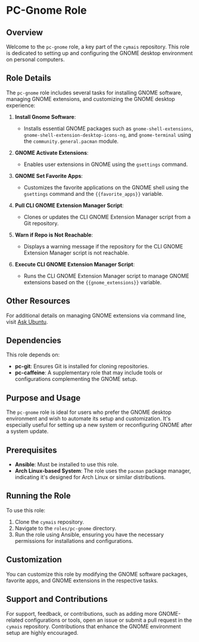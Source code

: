 # PC-Gnome Role

## Overview
Welcome to the `pc-gnome` role, a key part of the `cymais` repository. This role is dedicated to setting up and configuring the GNOME desktop environment on personal computers.

## Role Details
The `pc-gnome` role includes several tasks for installing GNOME software, managing GNOME extensions, and customizing the GNOME desktop experience:

1. **Install Gnome Software**:
   - Installs essential GNOME packages such as `gnome-shell-extensions`, `gnome-shell-extension-desktop-icons-ng`, and `gnome-terminal` using the `community.general.pacman` module.

2. **GNOME Activate Extensions**:
   - Enables user extensions in GNOME using the `gsettings` command.

3. **GNOME Set Favorite Apps**:
   - Customizes the favorite applications on the GNOME shell using the `gsettings` command and the `{{favorite_apps}}` variable.

4. **Pull CLI GNOME Extension Manager Script**:
   - Clones or updates the CLI GNOME Extension Manager script from a Git repository.

5. **Warn if Repo is Not Reachable**:
   - Displays a warning message if the repository for the CLI GNOME Extension Manager script is not reachable.

6. **Execute CLI GNOME Extension Manager Script**:
   - Runs the CLI GNOME Extension Manager script to manage GNOME extensions based on the `{{gnome_extensions}}` variable.

## Other Resources
For additional details on managing GNOME extensions via command line, visit [Ask Ubuntu](https://askubuntu.com/questions/1029376/how-do-i-enable-and-disable-gnome-extensions-from-the-command-line).

## Dependencies
This role depends on:
- **pc-git**: Ensures Git is installed for cloning repositories.
- **pc-caffeine**: A supplementary role that may include tools or configurations complementing the GNOME setup.

## Purpose and Usage
The `pc-gnome` role is ideal for users who prefer the GNOME desktop environment and wish to automate its setup and customization. It's especially useful for setting up a new system or reconfiguring GNOME after a system update.

## Prerequisites
- **Ansible**: Must be installed to use this role.
- **Arch Linux-based System**: The role uses the `pacman` package manager, indicating it's designed for Arch Linux or similar distributions.

## Running the Role
To use this role:
1. Clone the `cymais` repository.
2. Navigate to the `roles/pc-gnome` directory.
3. Run the role using Ansible, ensuring you have the necessary permissions for installations and configurations.

## Customization
You can customize this role by modifying the GNOME software packages, favorite apps, and GNOME extensions in the respective tasks.

## Support and Contributions
For support, feedback, or contributions, such as adding more GNOME-related configurations or tools, open an issue or submit a pull request in the `cymais` repository. Contributions that enhance the GNOME environment setup are highly encouraged.
